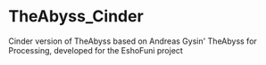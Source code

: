 # TheAbyss_Cinder
Cinder version of TheAbyss based on Andreas Gysin' TheAbyss for Processing, developed for the EshoFuni project
 
